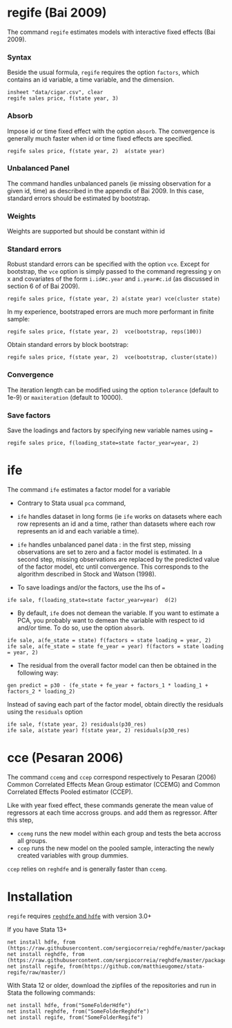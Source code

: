 

# regife (Bai 2009)

The command `regife` estimates models with interactive fixed effects (Bai 2009). 


### Syntax

Beside the usual formula, `regife` requires the option `factors`, which contains an id variable, a time variable, and the dimension.

```
insheet "data/cigar.csv", clear
regife sales price, f(state year, 3)
```




### Absorb
Impose id or time fixed effect with the option `absorb`. The convergence is generally much faster when id or time fixed effects are specified.

```
regife sales price, f(state year, 2)  a(state year)
```





### Unbalanced Panel
The command handles unbalanced panels (ie missing observation for a given id, time) as described in the appendix of Bai 2009. In this case,  standard errors should be estimated by bootstrap.

### Weights
Weights are supported but should be constant within id


### Standard errors
Robust standard errors can be specified with the option `vce`.  Except for bootstrap, the `vce` option is simply passed to the command regressing y on x and covariates of the form `i.id#c.year` and `i.year#c.id` (as discussed in section 6 of of Bai 2009).

```
regife sales price, f(state year, 2) a(state year) vce(cluster state) 
```

In my experience, bootstraped errors are much more performant in finite sample:
```
regife sales price, f(state year, 2)  vce(bootstrap, reps(100))
```

Obtain standard errors by block bootstrap:
```
regife sales price, f(state year, 2)  vce(bootstrap, cluster(state))
```


### Convergence
The iteration length can be modified using the option `tolerance` (default to 1e-9) or `maxiteration` (default to 10000).




### Save factors
Save the loadings and factors by specifying new variable names using `=`
```
regife sales price, f(loading_state=state factor_year=year, 2) 
```






# ife
The command `ife` estimates a factor model for a variable

- Contrary to Stata usual `pca` command, 
 - `ife` handles dataset in long forms (ie `ife` works on datasets where each row represents an id and a time, rather than datasets where each row represents an id and each variable a time).
 - `ife` handles unbalanced panel data : in the first step, missing observations are set to zero and a factor model is estimated.  In a second step, missing observations are replaced by the predicted value of the factor model, etc until convergence. This corresponds to the algorithm described in Stock and Watson (1998).


- To save loadings and/or the factors, use the lhs of `=`
 ```
 ife sale, f(loading_state=state factor_year=year)  d(2)
 ```

- By default, `ife` does not demean the variable. If you want to estimate a PCA, you probably want to demean the variable with respect to id and/or time. To do so, use the option `absorb`. 


 ```
 ife sale, a(fe_state = state) f(factors = state loading = year, 2)  
 ife sale, a(fe_state = state fe_year = year) f(factors = state loading = year, 2) 
 ```

- The residual from the overall factor model can then be obtained in the following way:

 ```
 gen predict = p30 - (fe_state + fe_year + factors_1 * loading_1 + factors_2 * loading_2)
 ```

 Instead of saving each part of the factor model, obtain directly the residuals using the `residuals` option

 ```
 ife sale, f(state year, 2) residuals(p30_res)
 ife sale, a(state year) f(state year, 2) residuals(p30_res)
 ```




# cce (Pesaran 2006)

The command `ccemg` and `ccep` correspond respectively to Pesaran (2006) Common Correlated Effects Mean Group estimator (CCEMG) and Common Correlated Effects Pooled estimator (CCEP). 

Like with year fixed effect, these commands generate the mean value of regressors at each time accross groups. and add them as regressor. After this step,
- `ccemg` runs the new model within each group and tests the beta accross all groups. 
- `ccep` runs the new model on the pooled sample, interacting the newly created variables with group dummies. 

`ccep` relies on `reghdfe` and is generally faster than `ccemg`.




# Installation
`regife` requires [`reghdfe` and `hdfe`](https://github.com/sergiocorreia/reghdfe) with version 3.0+

If you have Stata 13+

```
net install hdfe, from (https://raw.githubusercontent.com/sergiocorreia/reghdfe/master/package/)
net install reghdfe, from (https://raw.githubusercontent.com/sergiocorreia/reghdfe/master/package/)
net install regife, from(https://github.com/matthieugomez/stata-regife/raw/master/)
```



With Stata 12 or older, download the zipfiles of the repositories and run in Stata the following commands:
```
net install hdfe, from("SomeFolderHdfe")
net install reghdfe, from("SomeFolderReghdfe")
net install regife, from("SomeFolderRegife")
```